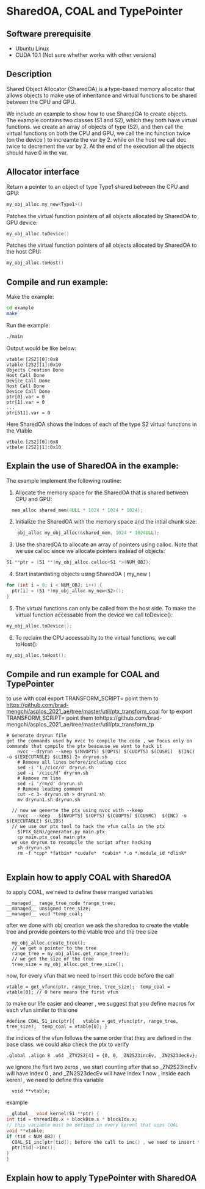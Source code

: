 # SharedOA, COAL and TypePointer

## Software prerequisite
* Ubuntu Linux
* CUDA 10.1 (Not sure whether works with other versions)

## Description
Shared Object Allocator (SharedOA) is a type-based memory
allocator that allows objects to make use of inheritance
and virtual functions to be shared between the CPU and GPU.

We include an example to show how to use SharedOA to create objects.
The example contains two classes (S1 and S2), which they both have virtual functions. we create an array of objects of type (S2), and then call the virtual functions on both the CPU and GPU, we call the inc function twice (on the device ) to increamte the var by 2. while on the host we call dec twice to decrement the var by 2. At the end of the execution all the objects should have 0 in the var.

## Allocator interface

Return a pointer to an object of type Type1 shared between the CPU and GPU:
```cpp
my_obj_alloc.my_new<Type1>()
```

Patches the virtual function pointers of all objects allocated by SharedOA to GPU device:
```cpp
my_obj_alloc.toDevice()
```

Patches the virtual function pointers of all objects allocated by SharedOA to the host CPU:
```cpp
my_obj_alloc.toHost()
```

## Compile and run example:

Make the example:
```bash
cd example
make
```

Run the example:
```bash
./main
```

Output would be like below:
```
vtable [2S2][0]:0x8
vtable [2S2][1]:0x10
Objects Creation Done
Host Call Done
Device Call Done
Host Call Done
Device Call Done
ptr[0].var = 0 
ptr[1].var = 0
...
ptr[511].var = 0 
```
Here SharedOA shows the indces of each of the type S2 virtual functions in the Vtable  
```
vtbale [2S2][0]:0x8
vtbale [2S2][1]:0x10
```
## Explain the use of SharedOA in the example:

The example implement the following routine:
1. Allocate the memory space for the SharedOA that is shared between CPU and GPU:
```cpp
  mem_alloc shared_mem(4ULL * 1024 * 1024 * 1024);
```

2. Initialize the SharedOA with the memory space and the intial chunk size:
```cpp
    obj_alloc my_obj_alloc(&shared_mem, 1024 * 1024ULL);
```

3. Use the sharedOA to allocate an array of pointers using calloc.
Note that we use calloc since we allocate pointers instead of objects:
```cpp
S1 **ptr = (S1 **)my_obj_alloc.calloc<S1 *>(NUM_OBJ);
```

4. Start instantiating objects using SharedOA ( my_new<Type> )
```cpp
for (int i = 0; i < NUM_OBJ; i++) {
  ptr[i] = (S1 *)my_obj_alloc.my_new<S2>();
}
```

5. The virtual functions can only be called from the host side.
To make the virtual function accessable from the device we call toDevice():
```cpp
my_obj_alloc.toDevice();
```

6. To reclaim the CPU accessabilty to the virtual functions, we call toHost():
```cpp
my_obj_alloc.toHost();
```

## Compile and run example for COAL and TypePointer
to use with coal 
export TRANSFORM_SCRIPT= point them to https://github.com/brad-mengchi/asplos_2021_ae/tree/master/util/ptx_transform_coal
for tp 
export TRANSFORM_SCRIPT= point them tohttps://github.com/brad-mengchi/asplos_2021_ae/tree/master/util/ptx_transform_tp


```
# Generate dryrun file
get the commands used by nvcc to compile the code , we focus only on commands that cpmpile the ptx beacause we want to hack it
	nvcc --dryrun --keep $(NVOPTS) $(OPTS) $(CUOPTS) $(CUSRC)  $(INC) -o $(EXECUTABLE) $(LIBS) 2> dryrun.sh 
	# Remove all lines before/including cicc
	sed -i '1,/cicc/d' dryrun.sh
	sed -i '/cicc/d' dryrun.sh
	# Remove rm line
	sed -i '/rm/d' dryrun.sh
	# Remove leading comment
	cut -c 3- dryrun.sh > dryrun1.sh
	mv dryrun1.sh dryrun.sh
  
  // now we generte the ptx using nvcc with --keep 
	nvcc  --keep   $(NVOPTS) $(OPTS) $(CUOPTS) $(CUSRC)  $(INC) -o $(EXECUTABLE) $(LIBS)
  // we use our ptx tool to hack the vfun calls in the ptx
	$(PTX_GEN)/generator.py main.ptx
	cp main.ptx_coal main.ptx
  we use dryrun to recompile the script after hacking
	sh dryrun.sh
	rm -f *cpp* *fatbin* *cudafe*  *cubin* *.o *.module_id *dlink*
  
  ```
## Explain how to apply COAL with SharedOA
to apply COAL, we need to define these manged variables 
```
__managed__ range_tree_node *range_tree;
__managed__ unsigned tree_size;
__managed__ void *temp_coal;
```
after we done with obj creation 
we ask the sharedoa to create the vtable tree and provide pointers to the vtable tree and the tree size
```
  my_obj_alloc.create_tree();
  // we get a pointer to the tree
  range_tree = my_obj_alloc.get_range_tree();
  // we get the size of the tree
  tree_size = my_obj_alloc.get_tree_size();
  ```
now, for every vfun that we need to insert this code before the call
```
vtable = get_vfunc(ptr, range_tree, tree_size);  temp_coal = vtable[0]; // 0 here means the first vfun
```
to make our life easier and cleaner ,  we suggest that you define macros for each vfun 
similer to this one 
```
#define COAL_S1_inc(ptr){   vtable = get_vfunc(ptr, range_tree, tree_size);  temp_coal = vtable[0]; }
```
the indices of the vfun follows the same order that they are defined in the base class. we could also check the ptx to verify 
```
.global .align 8 .u64 _ZTV2S2[4] = {0, 0, _ZN2S23incEv, _ZN2S23decEv};

```
we ignore the fisrt two zeros , we start counting after that 
so 
_ZN2S23incEv will have index 0 , and _ZN2S23decEv will have index 1
now , inside each kerenl , we need to define this variable 
```
  void **vtable;
 ``` 
  example 
  ```cpp
__global__ void kernel(S1 **ptr) {
  int tid = threadIdx.x + blockDim.x * blockIdx.x;
  // this variable must be defined in every kerenl that uses COAL
  void **vtable;
  if (tid < NUM_OBJ) {
    COAL_S1_inc(ptr[tid]); before the call to inc() , we need to insert the code or just use the macro
    ptr[tid]->inc(); 
  }
}
```

## Explain how to apply TypePointer with SharedOA
